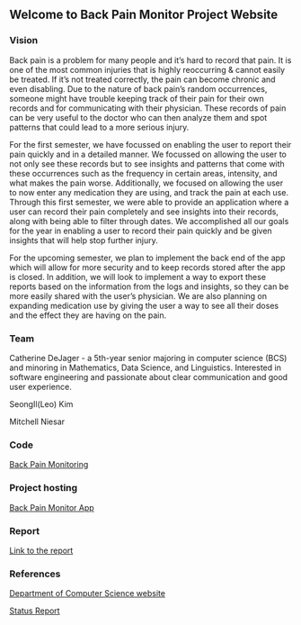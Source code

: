 ## Welcome to Back Pain Monitor Project Website

### Vision

Back pain is a problem for many people and it’s hard to record that pain. It is one of the most common injuries that is highly reoccurring & cannot easily be treated. If it’s not treated correctly, the pain can become chronic and even disabling. Due to the nature of back pain’s random occurrences, someone might have trouble keeping track of their pain for their own records and for communicating with their physician. These records of pain can be very useful to the doctor who can then analyze them and spot patterns that could lead to a more serious injury.

For the first semester, we have focussed on enabling the user to report their pain quickly and in a detailed manner. We focussed on allowing the user to not only see these records but to see insights and patterns that come with these occurrences such as the frequency in certain areas, intensity, and what makes the pain worse. Additionally, we focused on allowing the user to now enter any medication they are using, and track the pain at each use. Through this first semester, we were able to provide an application where a user can record their pain completely and see insights into their records, along with being able to filter through dates. We accomplished all our goals for the year in enabling a user to record their pain quickly and be given insights that will help stop further injury. 

For the upcoming semester, we plan to implement the back end of the app which will allow for more security and to keep records stored after the app is closed. In addition, we will look to implement a way to export these reports based on the information from the logs and insights, so they can be more easily shared with the user’s physician. We are also planning on expanding medication use by giving the user a way to see all their doses and the effect they are having on the pain. 


### Team

Catherine DeJager - a 5th-year senior majoring in computer science (BCS) and minoring in Mathematics, Data Science, and Linguistics. Interested in software engineering and passionate about clear communication and good user experience.

SeongIl(Leo) Kim

Mitchell Niesar

### Code

[Back Pain Monitoring](https://github.com/Back-Pain-Monitoring/Back-Pain-Monitor)

### Project hosting

[Back Pain Monitor App](https://back-pain-monitor.web.app/tabs/home)

### Report

[Link to the report](https://docs.google.com/document/d/1_Uy9HD9zkiz5i_kJdH1z5nn0RFONGgZrf-cH355YhsM/edit?usp=sharing)

### References

[Department of Computer Science website](https://computing.calvin.edu/)

[Status Report](https://docs.google.com/presentation/d/1wmthpXqur50NJo_T9BQHd8E4o00h4NWMbdnBuSuWFys/edit#slide=id.gad5542a5fc_0_13)
